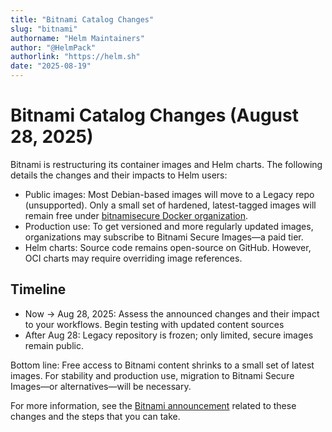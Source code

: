 ```yaml
---
title: "Bitnami Catalog Changes"
slug: "bitnami"
authorname: "Helm Maintainers"
author: "@HelmPack"
authorlink: "https://helm.sh"
date: "2025-08-19"
---
```


# Bitnami Catalog Changes (August 28, 2025)

Bitnami is restructuring its container images and Helm charts. The following details the changes and their impacts to Helm users:

* Public images: Most Debian-based images will move to a Legacy repo (unsupported). Only a small set of hardened, latest-tagged images will remain free under [bitnamisecure Docker organization](https://hub.docker.com/u/bitnamisecure).
* Production use: To get versioned and more regularly updated images, organizations may subscribe to Bitnami Secure Images—a paid tier.
* Helm charts: Source code remains open-source on GitHub. However, OCI charts may require overriding image references.

## Timeline

* Now → Aug 28, 2025: Assess the announced changes and their impact to your workflows. Begin testing with updated content sources
* After Aug 28: Legacy repository is frozen; only limited, secure images remain public.

Bottom line: Free access to Bitnami content shrinks to a small set of latest images. For stability and production use, migration to Bitnami Secure Images—or alternatives—will be necessary.

For more information, see the [Bitnami announcement](https://github.com/bitnami/charts/issues/35164) related to these changes and the steps that you can take.
